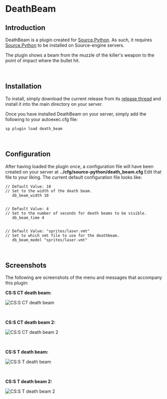 # DeathBeam

## Introduction
DeathBeam is a plugin created for [Source.Python](https://github.com/Source-Python-Dev-Team/Source.Python).  As such, it requires [Source.Python](https://github.com/Source-Python-Dev-Team/Source.Python) to be installed on Source-engine servers.

The plugin shows a beam from the muzzle of the killer's weapon to the point of impact where the bullet hit.

<br>

## Installation
To install, simply download the current release from its [release thread](https://forums.sourcepython.com/viewtopic.php?t=1853) and install it into the main directory on your server.

Once you have installed DeathBeam on your server, simply add the following to your autoexec.cfg file:
```
sp plugin load death_beam
```

<br>

## Configuration
After having loaded the plugin once, a configuration file will have been created on your server at **../cfg/source-python/death_beam.cfg**  Edit that file to your liking.  The current default configuration file looks like:
```
// Default Value: 10
// Set to the width of the death beam.
   db_beam_width 10


// Default Value: 4
// Set to the number of seconds for death beams to be visible.
   db_beam_time 4


// Default Value: "sprites/laser.vmt"
// Set to which vmt file to use for the deathbeam.
   db_beam_model "sprites/laser.vmt"
```

<br>

## Screenshots
The following are screenshots of the menu and messages that accompany this plugin:

**CS:S CT death beam:**

![CS:S CT death beam](https://raw.githubusercontent.com/satoon101/DeathBeam/screenshots/css_ct_death.jpg "CS:S CT death beam")

<br>

**CS:S CT death beam 2:**

![CS:S CT death beam 2](https://raw.githubusercontent.com/satoon101/DeathBeam/screenshots/css_t_death.jpg "CS:S CT death beam 2")

<br>

**CS:S T death beam:**

![CS:S T death beam](https://raw.githubusercontent.com/satoon101/DeathBeam/screenshots/css_ct_bot_death.jpg "CS:S T death beam")

<br>

**CS:S T death beam 2:**

![CS:S T death beam 2](https://raw.githubusercontent.com/satoon101/DeathBeam/screenshots/css_t_bot_death.jpg "CS:S T death beam 2")
